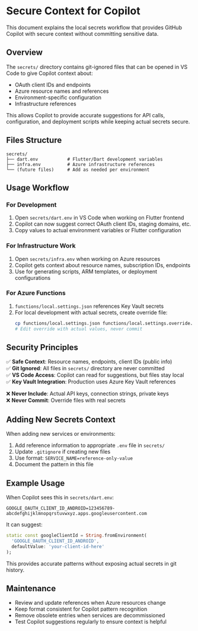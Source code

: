 # Secure Context for Copilot

This document explains the local secrets workflow that provides GitHub Copilot with secure context without committing sensitive data.

## Overview

The `secrets/` directory contains git-ignored files that can be opened in VS Code to give Copilot context about:
- OAuth client IDs and endpoints
- Azure resource names and references  
- Environment-specific configuration
- Infrastructure references

This allows Copilot to provide accurate suggestions for API calls, configuration, and deployment scripts while keeping actual secrets secure.

## Files Structure

```
secrets/
├── dart.env           # Flutter/Dart development variables
├── infra.env          # Azure infrastructure references
└── (future files)     # Add as needed per environment
```

## Usage Workflow

### For Development
1. Open `secrets/dart.env` in VS Code when working on Flutter frontend
2. Copilot can now suggest correct OAuth client IDs, staging domains, etc.
3. Copy values to actual environment variables or Flutter configuration

### For Infrastructure Work  
1. Open `secrets/infra.env` when working on Azure resources
2. Copilot gets context about resource names, subscription IDs, endpoints
3. Use for generating scripts, ARM templates, or deployment configurations

### For Azure Functions
1. `functions/local.settings.json` references Key Vault secrets
2. For local development with actual secrets, create override file:
   ```bash
   cp functions/local.settings.json functions/local.settings.override.json
   # Edit override with actual values, never commit
   ```

## Security Principles

✅ **Safe Context**: Resource names, endpoints, client IDs (public info)  
✅ **Git Ignored**: All files in `secrets/` directory are never committed  
✅ **VS Code Access**: Copilot can read for suggestions, but files stay local  
✅ **Key Vault Integration**: Production uses Azure Key Vault references  

❌ **Never Include**: Actual API keys, connection strings, private keys  
❌ **Never Commit**: Override files with real secrets  

## Adding New Secrets Context

When adding new services or environments:

1. Add reference information to appropriate `.env` file in `secrets/`
2. Update `.gitignore` if creating new files
3. Use format: `SERVICE_NAME=reference-only-value`
4. Document the pattern in this file

## Example Usage

When Copilot sees this in `secrets/dart.env`:
```
GOOGLE_OAUTH_CLIENT_ID_ANDROID=123456789-abcdefghijklmnopqrstuvwxyz.apps.googleusercontent.com
```

It can suggest:
```dart
static const googleClientId = String.fromEnvironment(
  'GOOGLE_OAUTH_CLIENT_ID_ANDROID',
  defaultValue: 'your-client-id-here'
);
```

This provides accurate patterns without exposing actual secrets in git history.

## Maintenance

- Review and update references when Azure resources change
- Keep format consistent for Copilot pattern recognition  
- Remove obsolete entries when services are decommissioned
- Test Copilot suggestions regularly to ensure context is helpful

